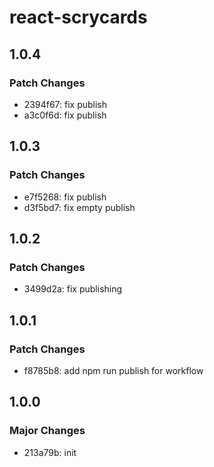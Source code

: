 # react-scrycards

## 1.0.4

### Patch Changes

-   2394f67: fix publish
-   a3c0f6d: fix publish

## 1.0.3

### Patch Changes

-   e7f5268: fix publish
-   d3f5bd7: fix empty publish

## 1.0.2

### Patch Changes

-   3499d2a: fix publishing

## 1.0.1

### Patch Changes

-   f8785b8: add npm run publish for workflow

## 1.0.0

### Major Changes

-   213a79b: init
